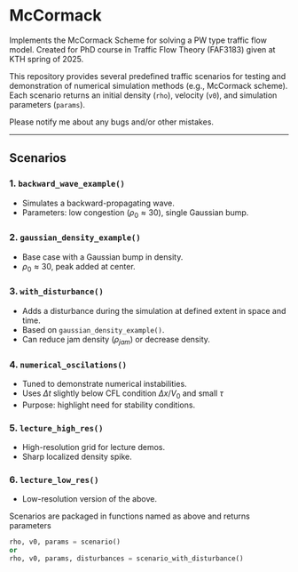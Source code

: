 # McCormack 

Implements the McCormack Scheme for solving a PW type traffic flow model. Created for PhD course in Traffic Flow Theory (FAF3183) given at KTH spring of 2025.

This repository provides several predefined traffic scenarios for testing and demonstration of numerical simulation methods (e.g., McCormack scheme). Each scenario returns an initial density (`rho`), velocity (`v0`), and simulation parameters (`params`).

Please notify me about any bugs and/or other mistakes.

---

## Scenarios

### 1. `backward_wave_example()`
- Simulates a backward-propagating wave.
- Parameters: low congestion $(\rho_0 \approx 30)$, single Gaussian bump.

### 2. `gaussian_density_example()`
- Base case with a Gaussian bump in density.
- $\rho_0 \approx 30$, peak added at center.

### 3. `with_disturbance()`
- Adds a disturbance during the simulation at defined extent in space and time.
- Based on `gaussian_density_example()`.
- Can reduce jam density ($\rho_{jam}$) or decrease density.

### 4. `numerical_oscilations()`
- Tuned to demonstrate numerical instabilities.
- Uses $\Delta t$ slightly below CFL condition $\Delta x / V_0$ and small $\tau$
- Purpose: highlight need for stability conditions.

### 5. `lecture_high_res()`
- High-resolution grid for lecture demos.
- Sharp localized density spike.

### 6. `lecture_low_res()`
- Low-resolution version of the above.

Scenarios are packaged in functions named as above and returns parameters 

```python
rho, v0, params = scenario()
or 
rho, v0, params, disturbances = scenario_with_disturbance()
```
